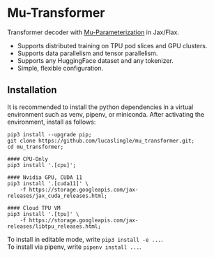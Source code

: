 # Mu-Transformer

Transformer decoder with [Mu-Parameterization](https://arxiv.org/abs/2203.03466) in Jax/Flax.

- Supports distributed training on TPU pod slices and GPU clusters. 
- Supports data parallelism and tensor parallelism.
- Supports any HuggingFace dataset and any tokenizer.
- Simple, flexible configuration.

## Installation

It is recommended to install the python dependencies in a virtual environment such as venv, pipenv, or miniconda. 
After activating the environment, install as follows:
```
pip3 install --upgrade pip;
git clone https://github.com/lucaslingle/mu_transformer.git;
cd mu_transformer;

#### CPU-Only
pip3 install '.[cpu]'; 

#### Nvidia GPU, CUDA 11
pip3 install '.[cuda11]' \
    -f https://storage.googleapis.com/jax-releases/jax_cuda_releases.html;

#### Cloud TPU VM
pip3 install '.[tpu]' \
    -f https://storage.googleapis.com/jax-releases/libtpu_releases.html;
```

To install in editable mode, write ```pip3 install -e ...```.  
To install via pipenv, write ```pipenv install ...```. 
